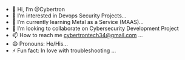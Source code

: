 - 👋 Hi, I’m @Cybertron
- 👀 I’m interested in Devops Security Projects...
- 🌱 I’m currently learning Metal as a Service (MAAS)...
- 💞️ I’m looking to collaborate on Cybersecurity Development Project
- 📫 How to reach me cybertrontech34@gmail.com ...
- 😄 Pronouns: He/His...
- ⚡ Fun fact: In love with troubleshooting ...

<!---
Cybertron/Cybertron is a ✨ special ✨ repository because its `README.md` (this file) appears on your GitHub profile.
You can click the Preview link to take a look at your changes.
--->
